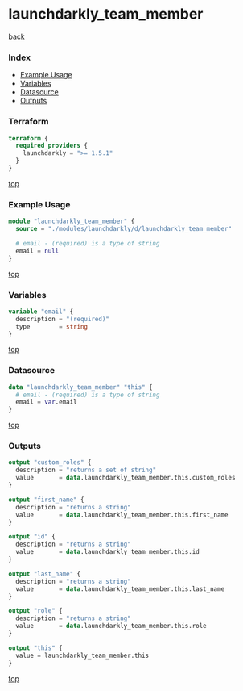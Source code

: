 # launchdarkly_team_member

[back](../launchdarkly.md)

### Index

- [Example Usage](#example-usage)
- [Variables](#variables)
- [Datasource](#datasource)
- [Outputs](#outputs)

### Terraform

```terraform
terraform {
  required_providers {
    launchdarkly = ">= 1.5.1"
  }
}
```

[top](#index)

### Example Usage

```terraform
module "launchdarkly_team_member" {
  source = "./modules/launchdarkly/d/launchdarkly_team_member"

  # email - (required) is a type of string
  email = null
}
```

[top](#index)

### Variables

```terraform
variable "email" {
  description = "(required)"
  type        = string
}
```

[top](#index)

### Datasource

```terraform
data "launchdarkly_team_member" "this" {
  # email - (required) is a type of string
  email = var.email
}
```

[top](#index)

### Outputs

```terraform
output "custom_roles" {
  description = "returns a set of string"
  value       = data.launchdarkly_team_member.this.custom_roles
}

output "first_name" {
  description = "returns a string"
  value       = data.launchdarkly_team_member.this.first_name
}

output "id" {
  description = "returns a string"
  value       = data.launchdarkly_team_member.this.id
}

output "last_name" {
  description = "returns a string"
  value       = data.launchdarkly_team_member.this.last_name
}

output "role" {
  description = "returns a string"
  value       = data.launchdarkly_team_member.this.role
}

output "this" {
  value = launchdarkly_team_member.this
}
```

[top](#index)